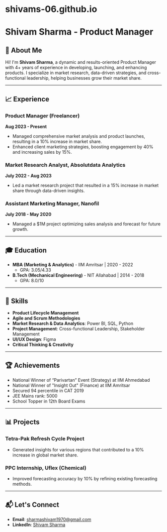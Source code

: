 # shivams-06.github.io
# Shivam Sharma - Product Manager

## 👋 About Me
Hi! I'm **Shivam Sharma**, a dynamic and results-oriented Product Manager with 4+ years of experience in developing, launching, and enhancing products. I specialize in market research, data-driven strategies, and cross-functional leadership, helping businesses grow their market share.

---

## 📈 Experience

### Product Manager (Freelancer)
**Aug 2023 - Present**
- Managed comprehensive market analysis and product launches, resulting in a 10% increase in market share.
- Enhanced client marketing strategies, boosting engagement by 40% and increasing sales by 15%.

### Market Research Analyst, Absolutdata Analytics
**July 2022 - Aug 2023**
- Led a market research project that resulted in a 15% increase in market share through data-driven insights.

### Assistant Marketing Manager, Nanofil
**July 2018 - May 2020**
- Managed a $1M project optimizing sales analysis and forecast for future growth.

---

## 🎓 Education
- **MBA (Marketing & Analytics)** - IIM Amritsar | 2020 - 2022
  - GPA: 3.05/4.33
- **B.Tech (Mechanical Engineering)** - NIT Allahabad | 2014 - 2018
  - GPA: 8.0/10

---

## 🔧 Skills
- **Product Lifecycle Management**
- **Agile and Scrum Methodologies**
- **Market Research & Data Analytics**: Power BI, SQL, Python
- **Project Management**: Cross-functional Leadership, Stakeholder Management
- **UI/UX Design**: Figma
- **Critical Thinking & Creativity**

---

## 🏆 Achievements
- National Winner of “Parivartan” Event (Strategy) at IIM Ahmedabad
- National Winner of "Insight Out" (Finance) at IIM Amritsar
- Secured 94 percentile in CAT 2019
- JEE Mains rank: 5000
- School Topper in 12th Board Exams

---

## 📊 Projects

### Tetra-Pak Refresh Cycle Project
- Generated insights for various regions that contributed to a 10% increase in global market share.

### PPC Internship, Uflex (Chemical)
- Improved forecasting accuracy by 10% by refining existing forecasting methods.

---

## 📬 Let's Connect

- **Email**: [sharmashivam1970@gmail.com](mailto:sharmashivam1970@gmail.com)
- **LinkedIn**: [Shivam Sharma](http://www.linkedin.com/in/shivamsharma1996)
